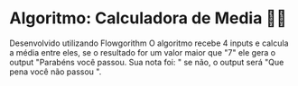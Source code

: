 # Algoritmo: Calculadora de Media 👨‍🎓

Desenvolvido utilizando Flowgorithm
O algoritmo recebe 4 inputs e calcula a média entre eles,
se o resultado for um valor maior que "7" ele gera o output
"Parabéns você passou. Sua nota foi: " se não, o output será
"Que pena você não passou ".
